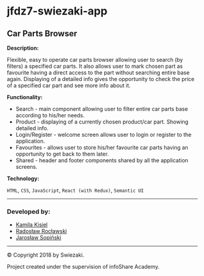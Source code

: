 # jfdz7-swiezaki-app
## Car Parts Browser

__Description:__

Flexible, easy to operate car parts browser allowing user to search (by filters) a specified car parts. It also allows user to mark chosen part as favourite having a direct access to the part without searching entire base again. Displaying of a detailed info gives the opportunity to check the price of a specified car part and see more info about it. 

__Functionality:__

* Search - main component allowing user to filter entire car parts base according to his/her needs.
* Product - displaying of a currently chosen product/car part. Showing detailed info.
* Login/Register - welcome screen allows user to login or register to the application.
* Favourites - allows user to store his/her favourite car parts having an opportunity to get back to them later.
* Shared - header and footer components shared by all the application screens.

__Technology:__

`HTML`, `CSS`, `JavaScript`, `React (with Redux)`, `Semantic UI`

---

### Developed by:

* [Kamila Kisiel](https://github.com/KamilaKisiel) 
* [Radosław Rocławski](https://github.com/RadekRo)
* [Jarosław Sopiński](https://github.com/JarekSopinski)

---
&copy; Copyright 2018 by Swiezaki.

Project created under the supervision of infoShare Academy. 
